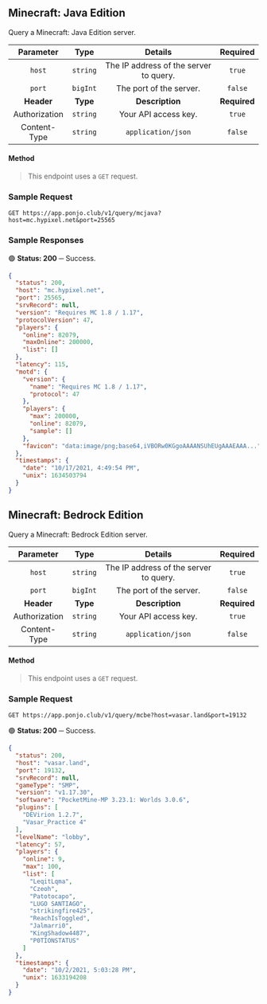 ## Minecraft: Java Edition

Query a Minecraft: Java Edition server.

| **Parameter** | **Type** | **Details** | **Required** |
| :---: | :---: | :---: | :---: |
| `host` | `string` | The IP address of the server to query. | `true` |
| `port` | `bigInt` | The port of the server. | `false` |
| **Header** | **Type** | **Description** | **Required** |
| Authorization | `string` | Your API access key. | `true` |
| Content-Type | `string` | `application/json` | `false` |

#### Method
> This endpoint uses a `GET` request.

### Sample Request

```https request
GET https://app.ponjo.club/v1/query/mcjava?host=mc.hypixel.net&port=25565
```

### Sample Responses

🟢 **Status: 200** ─ Success.
```json
{
  "status": 200,
  "host": "mc.hypixel.net",
  "port": 25565,
  "srvRecord": null,
  "version": "Requires MC 1.8 / 1.17",
  "protocolVersion": 47,
  "players": {
    "online": 82079,
    "maxOnline": 200000,
    "list": []
  },
  "latency": 115,
  "motd": {
    "version": {
      "name": "Requires MC 1.8 / 1.17",
      "protocol": 47
    },
    "players": {
      "max": 200000,
      "online": 82079,
      "sample": []
    },
    "favicon": "data:image/png;base64,iVBORw0KGgoAAAANSUhEUgAAAEAAA..."
  },
  "timestamps": {
    "date": "10/17/2021, 4:49:54 PM",
    "unix": 1634503794
  }
}
```

## Minecraft: Bedrock Edition

Query a Minecraft: Bedrock Edition server.

| **Parameter** | **Type** | **Details** | **Required** |
| :---: | :---: | :---: | :---: |
| `host` | `string` | The IP address of the server to query. | `true` |
| `port` | `bigInt` | The port of the server. | `false` |
| **Header** | **Type** | **Description** | **Required** |
| Authorization | `string` | Your API access key. | `true` |
| Content-Type | `string` | `application/json` | `false` |

#### Method
> This endpoint uses a `GET` request.

### Sample Request

```https request
GET https://app.ponjo.club/v1/query/mcbe?host=vasar.land&port=19132
```

🟢 **Status: 200** ─ Success.
```json
{
  "status": 200,
  "host": "vasar.land",
  "port": 19132,
  "srvRecord": null,
  "gameType": "SMP",
  "version": "v1.17.30",
  "software": "PocketMine-MP 3.23.1: Worlds 3.0.6",
  "plugins": [
    "DEVirion 1.2.7",
    "Vasar_Practice 4"
  ],
  "levelName": "lobby",
  "latency": 57,
  "players": {
    "online": 9,
    "max": 100,
    "list": [
      "LeqitLqma",
      "Czeoh",
      "Patotocapo",
      "LUGO SANTIAGO",
      "strikingfire425",
      "ReachIsToggled",
      "Jalmarri0",
      "KingShadow4487",
      "P0TIONSTATUS"
    ]
  },
  "timestamps": {
    "date": "10/2/2021, 5:03:28 PM",
    "unix": 1633194208
  }
}
```